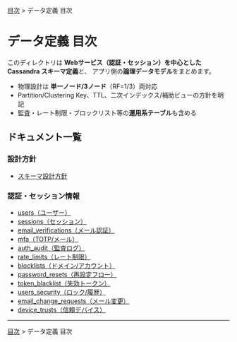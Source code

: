 [目次](../目次.md) > データ定義 目次
# データ定義 目次

このディレクトリは **Webサービス（認証・セッション）**を中心とした**Cassandra スキーマ定義**と、
アプリ側の**論理データモデル**をまとめます。

- 物理設計は **単一ノード/3ノード**（RF=1/3）両対応
- Partition/Clustering Key、TTL、二次インデックス/補助ビューの方針を明記
- 監査・レート制限・ブロックリスト等の**運用系テーブル**も含める

## ドキュメント一覧
### 設計方針
- [スキーマ設計方針](./スキーマ設計方針.md)
### 認証・セッション情報
- [users（ユーザー）](./users（ユーザー）.md)
- [sessions（セッション）](./sessions（セッション）.md)
- [email_verifications（メール認証）](./email_verifications（メール認証）.md)
- [mfa（TOTP/メール）](./mfa（TOTP_メール）.md)
- [auth_audit（監査ログ）](./auth_audit（監査ログ）.md)
- [rate_limits（レート制限）](./rate_limits（レート制限）.md)
- [blocklists（ドメイン/アカウント）](./blocklists（ドメイン_アカウント）.md)
- [password_resets（再設定フロー）](./password_resets（再設定フロー）.md)
- [token_blacklist（失効トークン）](./token_blacklist（失効トークン）.md)
- [users_security（ロック/履歴）](./users_security（ロック_履歴）.md)
- [email_change_requests（メール変更）](./email_change_requests（メール変更）.md)
- [device_trusts（信頼デバイス）](./device_trusts（信頼デバイス）.md)

---
[目次](../目次.md) > データ定義 目次